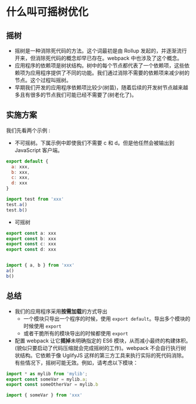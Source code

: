 # 什么叫可摇树优化

## 摇树

* 摇树是一种消除死代码的方法。这个词最初是由 Rollup 发起的，并逐渐流行开来，但消除死代码的概念却早已存在。webpack 中也涉及了这个概念。
* 应用程序的依赖项是树状结构。树中的每个节点都代表了一个依赖项，这些依赖项为应用程序提供了不同的功能。我们通过消除不需要的依赖项来减少树的节点。这个过程叫摇树。
* 早期我们开发的应用程序依赖项比较少(树苗)，随着后续的开发树节点越来越多且有很多的节点我们可能已经不需要了(树老化了)。

## 实施方案

我们先看两个示例 :

* 不可摇树。下属示例中即使我们不需要 c 和 d。但是他任然会被输出到 JavaScript 客户端。

```js
export default {
  a: xxx,
  b: xxx,
  c: xxx,
  d: xxx
}

import test from 'xxx'
test.a()
test.b()
```

* 可摇树

```js
export const a: xxx
export const b: xxx
export const c: xxx
export const d: xxx


import { a, b } from 'xxx'
a()
b()
```

## 总结

* 我们的应用程序采用**按需加载**的方式导出
  * 一个模块只导出一个程序的时候，使用 `export default`。导出多个模块的时候使用 `export`
  * 或者干脆所有的模块导出的时候都使用 `export`
* 配置 webpack  让它**摇掉**未明确指定的 ES6 模块，从而减小最终的构建体积。(貌似只要启动了代码压缩就会完成摇树的工作)。webpack 不会自行执行树状结构。它依赖于像 UglifyJS 这样的第三方工具来执行实际的死代码消除。有些情况下，摇树可能无效。例如，请考虑以下模块：

``` js
import * as mylib from 'mylib';
export const someVar = mylib.a;
export const someOtherVar = mylib.b

import { someVar } from 'xxx'
```